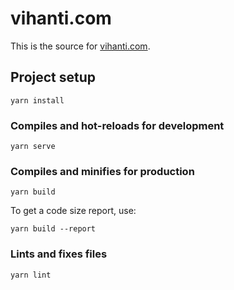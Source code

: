 # vihanti.com

This is the source for [vihanti.com](https://www.vihanti.com).

## Project setup
```
yarn install
```

### Compiles and hot-reloads for development
```
yarn serve
```

### Compiles and minifies for production
```
yarn build
```

To get a code size report, use:

```
yarn build --report
```

### Lints and fixes files
```
yarn lint
```
